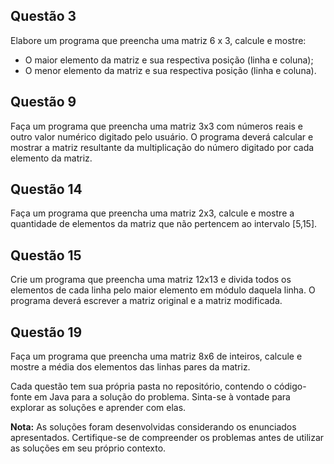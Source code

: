 
## Questão 3

Elabore um programa que preencha uma matriz 6 x 3, calcule e mostre:
- O maior elemento da matriz e sua respectiva posição (linha e coluna);
- O menor elemento da matriz e sua respectiva posição (linha e coluna).

## Questão 9

Faça um programa que preencha uma matriz 3x3 com números reais e outro valor numérico digitado pelo usuário. O programa deverá calcular e mostrar a matriz resultante da multiplicação do número digitado por cada elemento da matriz.

## Questão 14

Faça um programa que preencha uma matriz 2x3, calcule e mostre a quantidade de elementos da matriz que não pertencem ao intervalo [5,15].

## Questão 15

Crie um programa que preencha uma matriz 12x13 e divida todos os elementos de cada linha pelo maior elemento em módulo daquela linha. O programa deverá escrever a matriz original e a matriz modificada.

## Questão 19

Faça um programa que preencha uma matriz 8x6 de inteiros, calcule e mostre a média dos elementos das linhas pares da matriz.

Cada questão tem sua própria pasta no repositório, contendo o código-fonte em Java para a solução do problema. Sinta-se à vontade para explorar as soluções e aprender com elas.

**Nota:** As soluções foram desenvolvidas considerando os enunciados apresentados. Certifique-se de compreender os problemas antes de utilizar as soluções em seu próprio contexto.
